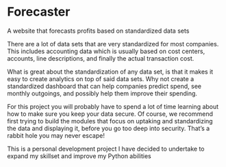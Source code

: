 # Forecaster
A website that forecasts profits based on standardized data sets

There are a lot of data sets that are very standardized for most companies. 
This includes accounting data which is usually based on cost centers, accounts, line descriptions, and finally the actual transaction cost.

What is great about the standardization of any data set, is that it makes it easy to create analytics on top of said data sets. 
Why not create a standardized dashboard that can help companies predict spend, see monthly outgoings, and possibly help them improve their spending.

For this project you will probably have to spend a lot of time learning about how to make sure you keep your data secure. 
Of course, we recommend first trying to build the modules that focus on uptaking and standardizing the data and displaying it, before you go too deep into security. 
That’s a rabbit hole you may never escape!

This is a personal development project I have decided to undertake to expand my skillset and improve my Python abilities 
